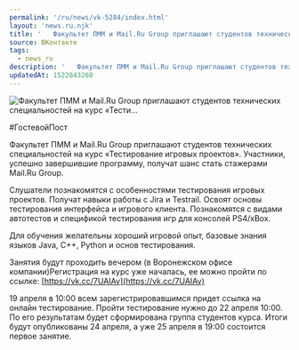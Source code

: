 ```yaml
---
permalink: '/ru/news/vk-5284/index.html'
layout: 'news.ru.njk'
title: '   Факультет ПММ и Mail.Ru Group приглашают студентов технических специальностей на курс «Тести…'
source: ВКонтакте
tags:
  - news_ru
description: '   Факультет ПММ и Mail.Ru Group приглашают студентов технических специальностей на курс «Тести…'
updatedAt: 1522843260
---
```

![   Факультет ПММ и Mail.Ru Group приглашают студентов технических специальностей на курс «Тести…](https://sun9-52.userapi.com/impf/c840329/v840329055/73a65/XjG2qzDHd0c.jpg?size=1280x855&quality=96&sign=b8c11e7f5c274f065e98d89e9213d6df&c_uniq_tag=CEcPVE9P6Cz7EKjenXyXlEVyRSsm3PcjDqsCNmbMtkA&type=album)

#ГостевойПост

Факультет ПММ и Mail.Ru Group приглашают студентов технических специальностей на курс «Тестирование игровых проектов». Участники, успешно завершившие программу, получат шанс стать стажерами Mail.Ru Group.

Слушатели познакомятся с особенностями тестирования игровых проектов. Получат навыки работы с Jira и Testrail. Освоят основы тестирования интерфейса и игрового клиента. Познакомятся с видами автотестов и спецификой тестирования игр для консолей PS4/xBox.

Для обучения желательны хороший игровой опыт, базовые знания языков Java, C++, Python и основ тестирования.

Занятия будут проходить вечером (в Воронежском офисе компании)Регистрация на курс уже началась, ее можно пройти по ссылке: [https://vk.cc/7UAIAv](https://vk.cc/7UAIAv)

19 апреля в 10:00 всем зарегистрировавшимся придет ссылка на онлайн тестирование. Пройти тестирование нужно до 22 апреля 10:00. По его результатам будет сформирована группа студентов курса. Итоги будут опубликованы 24 апреля, а уже 25 апреля в 19:00 состоится первое занятие.
